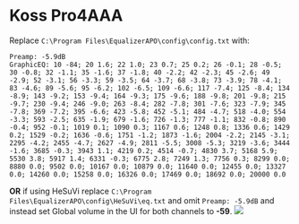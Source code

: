 # Koss Pro4AAA
Replace `C:\Program Files\EqualizerAPO\config\config.txt` with:
```
Preamp: -5.9dB
GraphicEQ: 10 -84; 20 1.6; 22 1.0; 23 0.7; 25 0.2; 26 -0.1; 28 -0.5; 30 -0.8; 32 -1.1; 35 -1.6; 37 -1.8; 40 -2.2; 42 -2.3; 45 -2.6; 49 -2.9; 52 -3.1; 56 -3.3; 59 -3.5; 64 -3.7; 68 -3.8; 73 -3.9; 78 -4.1; 83 -4.6; 89 -5.6; 95 -6.2; 102 -6.5; 109 -6.6; 117 -7.4; 125 -8.4; 134 -8.9; 143 -9.2; 153 -9.4; 164 -9.3; 175 -9.6; 188 -9.8; 201 -9.8; 215 -9.7; 230 -9.4; 246 -9.0; 263 -8.4; 282 -7.8; 301 -7.6; 323 -7.9; 345 -7.8; 369 -7.2; 395 -6.6; 423 -5.8; 452 -5.1; 484 -4.7; 518 -4.0; 554 -3.3; 593 -2.5; 635 -1.9; 679 -1.6; 726 -1.3; 777 -1.1; 832 -0.8; 890 -0.4; 952 -0.1; 1019 0.1; 1090 0.3; 1167 0.6; 1248 0.8; 1336 0.6; 1429 0.2; 1529 -0.2; 1636 -0.6; 1751 -1.2; 1873 -1.6; 2004 -2.2; 2145 -3.1; 2295 -4.2; 2455 -4.7; 2627 -4.9; 2811 -5.5; 3008 -5.3; 3219 -3.6; 3444 -1.6; 3685 -0.3; 3943 1.1; 4219 0.2; 4514 -0.7; 4830 3.7; 5168 5.9; 5530 3.8; 5917 1.4; 6331 -0.3; 6775 2.8; 7249 1.3; 7756 0.3; 8299 0.0; 8880 0.0; 9502 0.0; 10167 0.0; 10879 0.0; 11640 0.0; 12455 0.0; 13327 0.0; 14260 0.0; 15258 0.0; 16326 0.0; 17469 0.0; 18692 0.0; 20000 0.0
```
**OR** if using HeSuVi replace `C:\Program Files\EqualizerAPO\config\HeSuVi\eq.txt` and omit `Preamp: -5.9dB` and instead set Global volume in the UI for both channels to **-59**.
![](https://raw.githubusercontent.com/jaakkopasanen/AutoEq/master/results/SBAF-Serious/innerfidelity/onear/Koss%20Pro4AAA/Koss%20Pro4AAA.png)